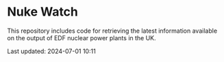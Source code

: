 # Nuke Watch

This repository includes code for retrieving the latest information available on the output of EDF nuclear power plants in the UK.

Last updated: 2024-07-01 10:11